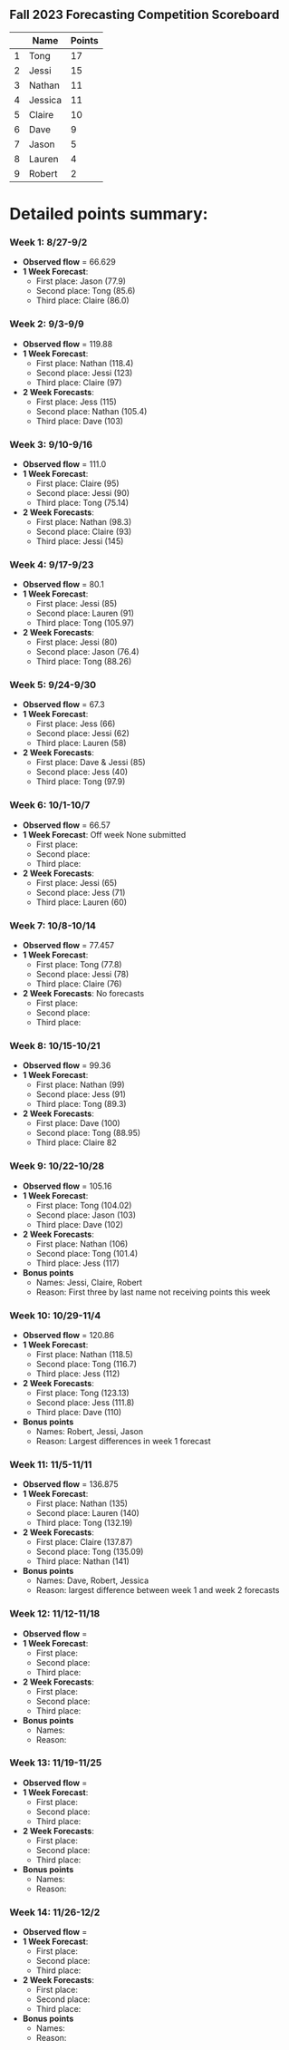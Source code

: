 <a name="Scoreboard"></a>
## Fall 2023 Forecasting Competition Scoreboard

|      | Name    | Points    |
|:-----|---------|---------  |
|  1   |  Tong    |  17     |
|  2   |  Jessi    |  15    |
|  3   |  Nathan   |  11    |
|  4   |  Jessica    |  11     |
|  5   |  Claire     |  10     |
|  6   |  Dave     |  9    |
|  7   |  Jason   | 5     |
|  8   |  Lauren     |  4     |
|  9   |  Robert   |  2     |



# Detailed points summary:
### Week 1: 8/27-9/2
- **Observed flow** = 66.629
- **1 Week Forecast**:
  - First place: Jason (77.9)
  - Second place:  Tong (85.6)
  - Third place:  Claire (86.0)

### Week 2: 9/3-9/9
- **Observed flow** = 119.88
- **1 Week Forecast**:
  - First place: Nathan (118.4)
  - Second place: Jessi (123)
  - Third place: Claire (97)
- **2 Week Forecasts**:
  - First place: Jess (115)
  - Second place: Nathan (105.4)
  - Third place: Dave (103)


### Week 3: 9/10-9/16
- **Observed flow** = 111.0
- **1 Week Forecast**:
  - First place: Claire (95)
  - Second place: Jessi (90)
  - Third place:  Tong (75.14)
- **2 Week Forecasts**:
  - First place: Nathan (98.3)
  - Second place: Claire (93)
  - Third place: Jessi (145)


### Week 4: 9/17-9/23
- **Observed flow** = 80.1
- **1 Week Forecast**:
  - First place: Jessi (85)
  - Second place: Lauren (91)
  - Third place: Tong (105.97)
- **2 Week Forecasts**:
  - First place: Jessi (80)
  - Second place: Jason (76.4)
  - Third place: Tong (88.26)


### Week 5: 9/24-9/30
- **Observed flow** = 67.3 
- **1 Week Forecast**:
  - First place:  Jess (66)
  - Second place: Jessi (62)
  - Third place:  Lauren (58)
- **2 Week Forecasts**:
  - First place: Dave & Jessi (85)
  - Second place:  Jess (40)
  - Third place: Tong (97.9)


### Week 6: 10/1-10/7
- **Observed flow** = 66.57
- **1 Week Forecast**: Off week None submitted
  - First place: 
  - Second place: 
  - Third place: 
- **2 Week Forecasts**:
  - First place: Jessi (65)
  - Second place: Jess (71)
  - Third place: Lauren (60)


### Week 7: 10/8-10/14
- **Observed flow** = 77.457
- **1 Week Forecast**:
  - First place: Tong (77.8)
  - Second place: Jessi (78)
  - Third place: Claire (76)
- **2 Week Forecasts**: No forecasts
  - First place: 
  - Second place:
  - Third place: 


### Week 8: 10/15-10/21
- **Observed flow** = 99.36
- **1 Week Forecast**:
  - First place: Nathan (99)
  - Second place: Jess (91)
  - Third place: Tong (89.3)
- **2 Week Forecasts**:
  - First place:  Dave (100)
  - Second place: Tong (88.95)
  - Third place: Claire 82


### Week 9: 10/22-10/28
- **Observed flow** =  105.16
- **1 Week Forecast**:
  - First place: Tong (104.02)
  - Second place: Jason (103)
  - Third place: Dave (102)
- **2 Week Forecasts**:
  - First place:  Nathan (106)
  - Second place: Tong (101.4)
  - Third place: Jess (117)
- **Bonus points**
  - Names: Jessi, Claire, Robert
  - Reason: First three by last name not receiving points this week

### Week 10: 10/29-11/4
- **Observed flow** = 120.86
- **1 Week Forecast**:
  - First place: Nathan (118.5)
  - Second place: Tong (116.7)
  - Third place: Jess (112)
- **2 Week Forecasts**:
  - First place: Tong (123.13)
  - Second place: Jess (111.8)
  - Third place: Dave (110)
- **Bonus points**
  - Names: Robert, Jessi, Jason
  - Reason: Largest differences in week 1 forecast

### Week 11: 11/5-11/11
- **Observed flow** = 136.875
- **1 Week Forecast**:
  - First place: Nathan (135)
  - Second place: Lauren (140)
  - Third place: Tong (132.19)
- **2 Week Forecasts**:
  - First place: Claire (137.87)
  - Second place: Tong (135.09)
  - Third place: Nathan (141)
- **Bonus points**
  - Names: Dave, Robert, Jessica
  - Reason: largest difference between week 1 and week 2 forecasts

### Week 12: 11/12-11/18
- **Observed flow** = 
- **1 Week Forecast**:
  - First place: 
  - Second place: 
  - Third place: 
- **2 Week Forecasts**:
  - First place: 
  - Second place: 
  - Third place: 
- **Bonus points**
  - Names: 
  - Reason:

### Week 13: 11/19-11/25
- **Observed flow** = 
- **1 Week Forecast**:
  - First place: 
  - Second place: 
  - Third place: 
- **2 Week Forecasts**:
  - First place: 
  - Second place: 
  - Third place: 
- **Bonus points**
  - Names: 
  - Reason:

### Week 14: 11/26-12/2
- **Observed flow** = 
- **1 Week Forecast**:
  - First place: 
  - Second place: 
  - Third place: 
- **2 Week Forecasts**:
  - First place: 
  - Second place: 
  - Third place: 
- **Bonus points**
  - Names: 
  - Reason:


